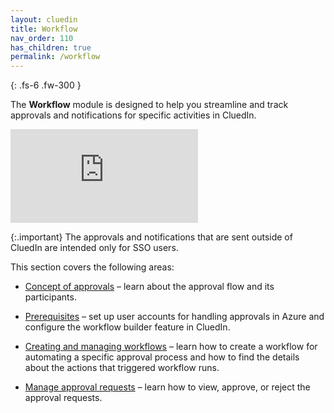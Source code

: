 ```yaml
---
layout: cluedin
title: Workflow
nav_order: 110
has_children: true
permalink: /workflow
---
```


{: .fs-6 .fw-300 }

The **Workflow** module is designed to help you streamline and track approvals and notifications for specific activities in CluedIn.

<div class="videoFrame">
<iframe src="https://player.vimeo.com/video/1012496200?badge=0&amp;autopause=0&amp;player_id=0&amp;app_id=58479" frameborder="0" allow="autoplay; fullscreen; picture-in-picture; clipboard-write" title="Workflows in CluedIn"></iframe>
</div>

{:.important}
The approvals and notifications that are sent outside of CluedIn are intended only for SSO users.

This section covers the following areas:

- [Concept of approvals](/workflow/concept-of-approvals) – learn about the approval flow and its participants.

- [Prerequisites](/workflow/prerequisites) – set up user accounts for handling approvals in Azure and configure the workflow builder feature in CluedIn.

- [Creating and managing workflows](/workflow/create-and-manage-workflows) – learn how to create a workflow for automating a specific approval process and how to find the details about the actions that triggered workflow runs.

- [Manage approval requests](/workflow/manage-approval-requests) – learn how to view, approve, or reject the approval requests.